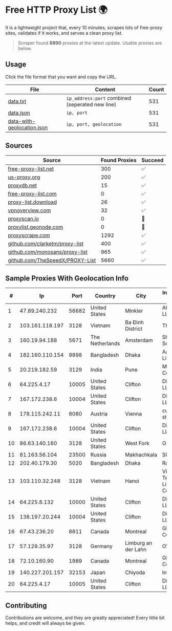 
# Free HTTP Proxy List 🌍

It is a lightweight project that, every 10 minutes, scrapes lots of free-proxy sites, validates if it works, and serves a clean proxy list.


> Scraper found **8890** proxies at the latest update. Usable proxies are below.

## Usage

Click the file format that you want and copy the URL.


|File|Content|Count|
|----|-------|-----|
|[data.txt](https://raw.githubusercontent.com/themiralay/Proxy-List-World/master/data.txt)|`ip_address:port` combined (seperated new line)|531|
|[data.json](https://raw.githubusercontent.com/themiralay/Proxy-List-World/master/data.json)|`ip, port`|531|
|[data-with-geolocation.json](https://raw.githubusercontent.com/themiralay/Proxy-List-World/master/data-with-geolocation.json)|`ip, port, geolocation`|531|

## Sources

|Source|Found Proxies|Succeed|
|------|-------------|-------|
|[free-proxy-list.net](https://free-proxy-list.net)|300|✅|
|[us-proxy.org](https://www.us-proxy.org)|200|✅|
|[proxydb.net](http://proxydb.net)|15|✅|
|[free-proxy-list.com](https://free-proxy-list.com/?page=&port=&type%5B%5D=http&type%5B%5D=https&up_time=0&search=Search)|0|✅|
|[proxy-list.download](https://www.proxy-list.download/HTTP)|26|✅|
|[vpnoverview.com](https://vpnoverview.com/privacy/anonymous-browsing/free-proxy-servers)|32|✅|
|[proxyscan.io](https://www.proxyscan.io)|0|🚫|
|[proxylist.geonode.com](https://proxylist.geonode.com/api/proxy-list?limit=300&page=1&sort_by=lastChecked&sort_type=desc&protocols=http,https)|0|🚫|
|[proxyscrape.com](https://api.proxyscrape.com/v2/?request=displayproxies&protocol=http&timeout=10000&country=all&ssl=all&anonymity=all)|1292|✅|
|[github.com/clarketm/proxy-list](https://raw.githubusercontent.com/clarketm/proxy-list/master/proxy-list-raw.txt)|400|✅|
|[github.com/monosans/proxy-list](https://raw.githubusercontent.com/monosans/proxy-list/main/proxies/http.txt)|965|✅|
|[github.com/TheSpeedX/PROXY-List](https://raw.githubusercontent.com/TheSpeedX/PROXY-List/master/http.txt)|5660|✅|


## Sample Proxies With Geolocation Info

|#|Ip|Port|Country|City|Internet Service Provider|
|-|--|----|-------|----|-------------------------|
|1|47.89.240.232|56682|United States|Minkler|Alibaba.com LLC|
|2|103.161.118.197|3128|Vietnam|Ba Đình District|THIENCO|
|3|160.19.94.188|5671|The Netherlands|Amsterdam|Stallion Network Services Limited|
|4|182.160.110.154|9898|Bangladesh|Dhaka|Aamra Networks Limited|
|5|20.219.182.59|3129|India|Pune|Microsoft Corporation|
|6|64.225.4.17|10005|United States|Clifton|DigitalOcean, LLC|
|7|167.172.238.6|10004|United States|Clifton|DigitalOcean, LLC|
|8|178.115.242.11|8080|Austria|Vienna|customers with static IP|
|9|167.172.238.6|10004|United States|Clifton|DigitalOcean, LLC|
|10|86.63.140.160|3128|United States|West Fork|OzarksGo, LLC|
|11|81.163.56.104|23500|Russia|Makhachkala|SUBNET05|
|12|202.40.179.30|5020|Bangladesh|Dhaka|Ranks ITT|
|13|103.110.32.248|3128|Vietnam|Hanoi|Viet Digital Technology Liability Company|
|14|64.225.8.132|10000|United States|Clifton|DigitalOcean, LLC|
|15|138.197.20.244|10004|United States|Clifton|DigitalOcean, LLC|
|16|67.43.236.20|8811|Canada|Montreal|GloboTech Communications|
|17|57.129.35.97|3128|Germany|Limburg an der Lahn|OVH SAS|
|18|72.10.160.90|1989|Canada|Montreal|GloboTech Communications|
|19|140.227.201.157|32153|Japan|Chiyoda|InfoSphere|
|20|64.225.4.17|10005|United States|Clifton|DigitalOcean, LLC|



## Contributing

Contributions are welcome, and they are greatly appreciated! Every
little bit helps, and credit will always be given.

